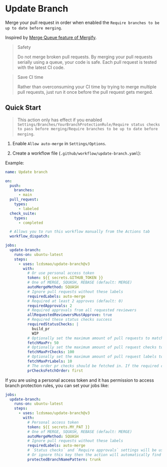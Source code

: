 # Update Branch

Merge your pull request in order when enabled the `Require branches to be up to date before merging`.

Inspired by [Merge Queue feature of Mergify](https://mergify.io/features/merge-queue).

> Safety
>
> Do not merge broken pull requests. By merging your pull requests serially using a queue, your code is safe. Each pull request is tested with the latest CI code.

> Save CI time
>
> Rather than overconsuming your CI time by trying to merge multiple pull requests, just run it once before the pull request gets merged.

## Quick Start

> This action only has effect if you enabled `Settings/Branches/YourBranchProtectionRule/Require status checks to pass before merging/Require branches to be up to date before merging`.

1. Enable `Allow auto-merge` in `Settings/Options`.

2. Create a workflow file (`.github/workflow/update-branch.yaml`):

Example:

```yaml
name: Update branch

on:
  push:
    branches:
      - main
  pull_request:
    types:
      - labeled
  check_suite:
    types:
      - completed

  # Allows you to run this workflow manually from the Actions tab
  workflow_dispatch:

jobs:
  update-branch:
    runs-on: ubuntu-latest
    steps:
      - uses: lcdsmao/update-branch@v3
        with:
          # Or use personal access token
          token: ${{ secrets.GITHUB_TOKEN }}
          # One of MERGE, SQUASH, REBASE (default: MERGE)
          autoMergeMethod: SQUASH
          # Ignore pull requests without these labels
          requiredLabels: auto-merge
          # Required at least 2 approves (default: 0)
          requiredApprovals: 2
          # Required approvals from all requested reviewers
          allRequestedReviewersMustApprove: true
          # Required these status checks success
          requiredStatusChecks: |
            build_pr
            WIP
          # Optionally set the maximum amount of pull requests to match against (default: 50)
          fetchMaxPr: 50
          # Optionally set the maximum amount of pull request checks to fetch (default: 100)
          fetchMaxPrChecks: 100
          # Optionally set the maximum amount of pull request labels to fetch (default: 10)
          fetchMaxPrLabels: 10
          # The order pr checks should be fetched in. If the required checks are the last ones, consider setting to "last"
          prChecksFetchOrder: first
```

If you are using a personal access token and it has permission to access branch protection rules, you can set your jobs like:

```yaml
jobs:
  update-branch:
    runs-on: ubuntu-latest
    steps:
      - uses: lcdsmao/update-branch@v3
        with:
          # Personal access token
          token: ${{ secrets.MY_PAT }}
          # One of MERGE, SQUASH, REBASE (default: MERGE)
          autoMergeMethod: SQUASH
          # Ignore pull requests without these labels
          requiredLabels: auto-merge
          # `Status checks` and `Require approvals` settings will be used
          # Or ignore this key then the action will automatically find main or master branch protection rule
          protectedBranchNamePattern: trunk
```

